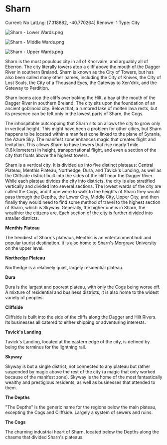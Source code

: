 # Sharn

Current: No
LatLng: [7.318882, -40.770264]
Renown: 1
Type: City

![Sharn - Lower Wards.png](Sharn%20a163218b68f54114a5b72a5274ac53f7/Sharn_-_Lower_Wards.png)

![Sharn - Middle Wards.png](Sharn%20a163218b68f54114a5b72a5274ac53f7/Sharn_-_Middle_Wards.png)

![Sharn - Upper Wards.png](Sharn%20a163218b68f54114a5b72a5274ac53f7/Sharn_-_Upper_Wards.png)

Sharn is the most populous city in all of Khorvaire, and arguably all of Eberron. The city literally towers atop a cliff above the mouth of the Dagger River in southern Breland. Sharn is known as the City of Towers, but has also been called many other names, including the City of Knives, the City of Lost Souls, the City of a Thousand Eyes, the Gateway to Xen'drik, and the Gateway to Perdition.

Sharn looms atop the cliffs overlooking the Hilt, a bay at the mouth of the Dagger River in southern Breland. The city sits upon the foundation of an ancient goblinoid city. Below that, a rumored lake of molten lava rests, but its presence can be felt only in the lowest parts of Sharn, the Cogs.

The inhospitable outcropping that Sharn sits on allows the city to grow only in vertical height. This might have been a problem for other cities, but Sharn happens to be located within a manifest zone linked to the plane of Syrania, the Azure Sky. The manifest zone enhances magic that creates flight and levitation. This allows Sharn to have towers that rise nearly 1 mile (1.6 kilometers) in height, transportational flight, and even a section of the city that floats above the highest towers.

Sharn is a vertical city. It is divided up into five distinct plateaus: Central Plateau, Menthis Plateau, Northedge, Dura, and Tavick's Landing, as well as the Cliffside district built into the sides of the cliff near the Dagger River. While each plateau divides the city into districts, the city is also stratified vertically and divided into several sections. The lowest wards of the city are called the Cogs, and if one were to walk to the heights of Sharn they would pass through the Depths, the Lower City, Middle City, Upper City, and then finally they would need to find some method of travel to the highest section of Sharn, which is Skyway. Generally, the higher one is in Sharn, the wealthier the citizens are. Each section of the city is further divided into smaller districts.

**Menthis Plateau**

The trendiest of Sharn's plateaus, Menthis is an entertainment hub and popular tourist destination. It is also home to Sharn's Morgrave University on the upper level.

**Northedge Plateau**

Northedge is a relatively quiet, largely residential plateau.

**Dura**

Dura is the largest and poorest plateau, with only the Cogs being worse off. A mixture of residential and business districts, it is also home to the widest variety of peoples.

**Cliffside**

Cliffside is built into the side of the cliffs along the Dagger and Hilt Rivers. Its businesses all catered to either shipping or adventuring interests.

**Tavick's Landing**

Tavick's Landing, located at the eastern edge of the city, is defined by being the terminus for the lightning rail.

**Skyway**

Skyway is but a single district, not connected to any plateau but rather suspended by magic above the rest of the city (a magic that only worked because of the manifest zone). Skyway is the home of the most fantastically wealthy and prestigious residents, as well as businesses that attended to them.

**The Depths**

"The Depths" is the generic name for the regions below the main plateau, excepting the Cogs and Cliffside. Largely a system of sewers and ruins.

**The Cogs**

The churning industrial heart of Sharn, located below the Depths along the chasms that divided Sharn's plateaus.